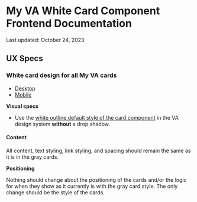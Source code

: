 # My VA White Card Component Frontend Documentation
Last updated: October 24, 2023

## UX Specs
### White card design for all My VA cards
- [Desktop](https://www.sketch.com/s/9b0e6efc-423a-4354-9db3-ab2083d566c9/a/YZvO5lO)
- [Mobile](TK)

**Visual specs**

- Use the [white outline default style of the card component](https://design.va.gov/storybook/?path=/docs/components-va-card--default) in the VA design system **without** a drop shadow.

#### **Content**

All content, text styling, link styling, and spacing should remain the same as it is in the gray cards.

**Positioning**

Nothing should change about the positioning of the cards and/or the logic for when they show as it currently is with the gray card style. The only change should be the style of the cards.
